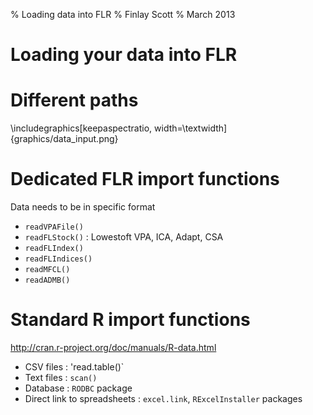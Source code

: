 % Loading data into FLR
% Finlay Scott
% March 2013

# Loading your data into FLR

# Different paths

\includegraphics[keepaspectratio, width=\textwidth]{graphics/data_input.png}

# Dedicated FLR import functions

Data needs to be in specific format

* `readVPAFile()`
* `readFLStock()` : Lowestoft VPA, ICA, Adapt, CSA
* `readFLIndex()`
* `readFLIndices()`
* `readMFCL()`
* `readADMB()`

# Standard R import functions

http://cran.r-project.org/doc/manuals/R-data.html 

* CSV files : 'read.table()`
* Text files : `scan()`
* Database : `RODBC` package
* Direct link to spreadsheets : `excel.link`, `RExcelInstaller` packages
